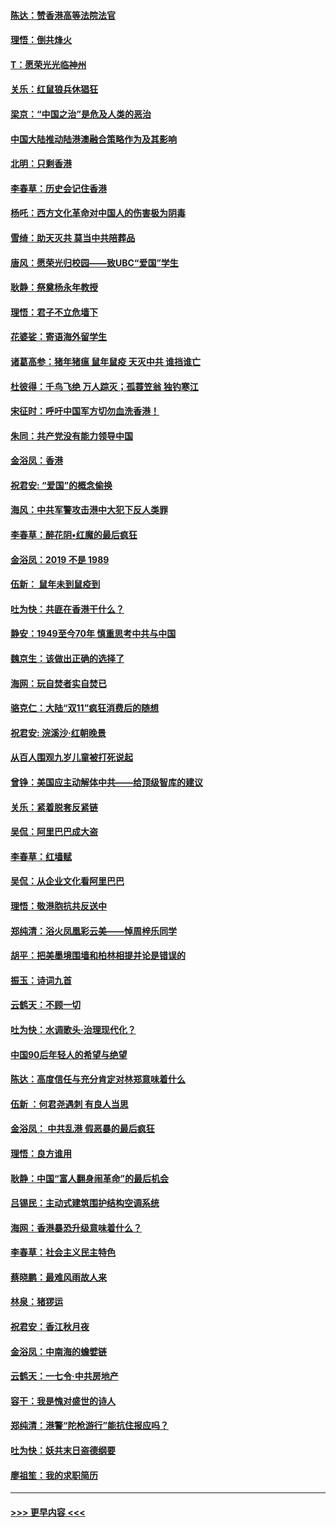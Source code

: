 #### [陈达：赞香港高等法院法官](../pages/nsc993/n11669542.md?t=11211233) 
#### [理悟：倒共烽火](../pages/nsc993/n11668844.md?t=11211233) 
#### [T：愿荣光光临神州](../pages/nsc993/n11668421.md?t=11211233) 
#### [关乐：红鼠狼兵休猖狂](../pages/nsc993/n11668378.md?t=11211233) 
#### [梁京：“中国之治”是危及人类的恶治](../pages/nsc993/n11668328.md?t=11211233) 
#### [中国大陆推动陆港澳融合策略作为及其影响](../pages/nsc993/n11668157.md?t=11211233) 
#### [北明：只剩香港](../pages/nsc993/n11668002.md?t=11211233) 
#### [李春草：历史会记住香港](../pages/nsc993/n11667927.md?t=11211233) 
#### [杨吒：西方文化革命对中国人的伤害极为阴毒](../pages/nsc993/n11664521.md?t=11211233) 
#### [雪绮：助天灭共 莫当中共陪葬品](../pages/nsc993/n11662650.md?t=11211233) 
#### [唐风：愿荣光归校园——致UBC“爱国”学生](../pages/nsc993/n11662194.md?t=11211233) 
#### [耿静：祭奠杨永年教授](../pages/nsc993/n11662514.md?t=11211233) 
#### [理悟：君子不立危墙下](../pages/nsc993/n11662172.md?t=11211233) 
#### [花婆娑：寄语海外留学生](../pages/nsc993/n11662121.md?t=11211233) 
#### [诸葛高参：猪年猪瘟 鼠年鼠疫 天灭中共 谁挡谁亡](../pages/nsc993/n11661980.md?t=11211233) 
#### [杜彼得：千鸟飞绝 万人踪灭；孤蓑笠翁 独钓寒江](../pages/nsc993/n11661170.md?t=11211233) 
#### [宋征时：呼吁中国军方切勿血洗香港！](../pages/nsc993/n11415318.md?t=11211233) 
#### [朱同：共产党没有能力领导中国](../pages/nsc993/n11660421.md?t=11211233) 
#### [金浴凤：香港](../pages/nsc993/n11660419.md?t=11211233) 
#### [祝君安: “爱国”的概念偷换](../pages/nsc993/n11659706.md?t=11211233) 
#### [海风：中共军警攻击港中大犯下反人类罪](../pages/nsc993/n11659632.md?t=11211233) 
#### [李春草：醉花阴•红魔的最后疯狂](../pages/nsc993/n11659287.md?t=11211233) 
#### [金浴凤：2019 不是 1989](../pages/nsc993/n11657663.md?t=11211233) 
#### [伍新： 鼠年未到鼠疫到](../pages/nsc993/n11655098.md?t=11211233) 
#### [吐为快：共匪在香港干什么？](../pages/nsc993/n11654891.md?t=11211233) 
#### [静安：1949至今70年 慎重思考中共与中国](../pages/nsc993/n11651244.md?t=11211233) 
#### [魏京生：该做出正确的选择了](../pages/nsc993/n11653084.md?t=11211233) 
#### [海网：玩自焚者实自焚已](../pages/nsc993/n11652423.md?t=11211233) 
#### [骆克仁：大陆“双11”疯狂消费后的随想](../pages/nsc993/n11652305.md?t=11211233) 
#### [祝君安: 浣溪沙·红朝晚景](../pages/nsc993/n11652258.md?t=11211233) 
#### [从百人围观九岁儿童被打死说起](../pages/nsc993/n11651030.md?t=11211233) 
#### [曾铮：美国应主动解体中共——给顶级智库的建议](../pages/nsc993/n11649888.md?t=11211233) 
#### [关乐：紧着脱套反紧链](../pages/nsc993/n11649069.md?t=11211233) 
#### [吴侃：阿里巴巴成大盗](../pages/nsc993/n11645523.md?t=11211233) 
#### [李春草：红墙赋](../pages/nsc993/n11646389.md?t=11211233) 
#### [吴侃：从企业文化看阿里巴巴](../pages/nsc993/n11645476.md?t=11211233) 
#### [理悟：敬港胞抗共反送中](../pages/nsc993/n11645466.md?t=11211233) 
#### [郑纯清：浴火凤凰彩云美——悼周梓乐同学](../pages/nsc993/n11645155.md?t=11211233) 
#### [胡平：把美墨境围墙和柏林相提并论是错误的](../pages/nsc993/n11645134.md?t=11211233) 
#### [振玉：诗词九首](../pages/nsc993/n11644081.md?t=11211233) 
#### [云鹤天：不顾一切](../pages/nsc993/n11643508.md?t=11211233) 
#### [吐为快：水调歌头·治理现代化？](../pages/nsc993/n11643485.md?t=11211233) 
#### [中国90后年轻人的希望与绝望](../pages/nsc993/n11642317.md?t=11211233) 
#### [陈达：高度信任与充分肯定对林郑意味着什么](../pages/nsc993/n11641441.md?t=11211233) 
#### [伍新 ：何君尧遇刺 有良人当思](../pages/nsc993/n11641503.md?t=11211233) 
#### [金浴凤： 中共乱港  假恶暴的最后疯狂](../pages/nsc993/n11641495.md?t=11211233) 
#### [理悟：良方谁用](../pages/nsc993/n11641463.md?t=11211233) 
#### [耿静：中国“富人翻身闹革命”的最后机会](../pages/nsc993/n11640655.md?t=11211233) 
#### [吕锡民：主动式建筑围护结构空调系统](../pages/nsc993/n11640168.md?t=11211233) 
#### [海网：香港暴恐升级意味着什么？](../pages/nsc993/n11635904.md?t=11211233) 
#### [李春草：社会主义民主特色](../pages/nsc993/n11634657.md?t=11211233) 
#### [蔡晓鹏：最难风雨故人来](../pages/nsc993/n11633145.md?t=11211233) 
#### [林泉：猪猡运](../pages/nsc993/n11631469.md?t=11211233) 
#### [祝君安：香江秋月夜](../pages/nsc993/n11631440.md?t=11211233) 
#### [金浴凤：中南海的蟾嬖链](../pages/nsc993/n11631290.md?t=11211233) 
#### [云鹤天：一七令·中共房地产](../pages/nsc993/n11630084.md?t=11211233) 
#### [容干：我是愧对盛世的诗人](../pages/nsc993/n11630059.md?t=11211233) 
#### [郑纯清：港警“陀枪游行”能抗住报应吗？](../pages/nsc993/n11629999.md?t=11211233) 
#### [吐为快：妖共末日盗德纲要](../pages/nsc993/n11628610.md?t=11211233) 
#### [廖祖笙：我的求职简历](../pages/nsc993/n11628492.md?t=11211233) 

----
#### [ >>> 更早内容 <<< ](../indexes/nsc993-earlier.md)
